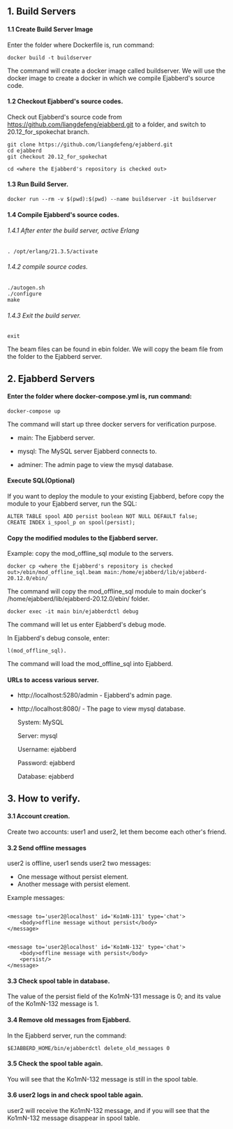## 1. Build Servers

#### 1.1 Create Build Server Image
Enter the folder where Dockerfile is, run command:

```
docker build -t buildserver
```

The command will create a docker image called buildserver. We will use the docker image to create a docker in which we compile Ejabberd's source code.


#### 1.2 Checkout Ejabberd's source codes.

Check out Ejabberd's source code from https://github.com/liangdefeng/ejabberd.git to a folder, and switch to 20.12_for_spokechat branch. 

```
git clone https://github.com/liangdefeng/ejabberd.git
cd ejabberd
git checkout 20.12_for_spokechat

cd <where the Ejabberd's repository is checked out>
```

#### 1.3 Run Build Server.

```
docker run --rm -v $(pwd):$(pwd) --name buildserver -it buildserver

```

#### 1.4 Compile Ejabberd's source codes.

###### 1.4.1 After enter the build server, active Erlang

```
. /opt/erlang/21.3.5/activate

```

###### 1.4.2 compile source codes.

```
./autogen.sh
./configure
make

```

###### 1.4.3 Exit the build server.

```
exit
```

The beam files can be found in ebin folder. We will copy the beam file from the folder to the Ejabberd server.


## 2. Ejabberd Servers

#### Enter the folder where docker-compose.yml is, run command:

```
docker-compose up
```

The command will start up three docker servers for verification purpose.

 - main: The Ejabberd server.
 
 - mysql: The MySQL server Ejabberd connects to.
 
 - adminer: The admin page to view the mysql database.
 

#### Execute SQL(Optional)
If you want to deploy the module to your existing Ejabberd, before copy the module to your Ejabberd server, run the SQL:

```
ALTER TABLE spool ADD persist boolean NOT NULL DEFAULT false;
CREATE INDEX i_spool_p on spool(persist);

```

#### Copy the modified modules to the Ejabberd server.

Example: copy the mod_offline_sql module to the servers.

```
docker cp <where the Ejabberd's repository is checked out>/ebin/mod_offline_sql.beam main:/home/ejabberd/lib/ejabberd-20.12.0/ebin/

```
The command will copy the mod_offline_sql module to main docker's /home/ejabberd/lib/ejabberd-20.12.0/ebin/ folder.

```
docker exec -it main bin/ejabberdctl debug

```

The command will let us enter Ejabberd's debug mode.

In Ejabberd's debug console, enter:

```
l(mod_offline_sql).
```

The command will load the mod_offline_sql into Ejabberd.

#### URLs to access various server.

 - http://localhost:5280/admin - Ejabberd's admin page.
 	
 	
 - http://localhost:8080/ - The page to view mysql database.
 
 	System: MySQL
 	
 	Server: mysql
 	
 	Username: ejabberd
 	
 	Password: ejabberd
 	
 	Database: ejabberd

## 3. How to verify.

#### 3.1 Account creation.
Create two accounts: user1 and user2, let them become each other's friend.

#### 3.2 Send offline messages
user2 is offline, user1 sends user2 two messages:
 - One message without persist element.
 - Another message with persist element.
 
Example messages:

```

<message to='user2@localhost' id='Ko1mN-131' type='chat'>
	<body>offline message without persist</body>
</message>


<message to='user2@localhost' id='Ko1mN-132' type='chat'>
	<body>offline message with persist</body>
	<persist/>
</message>

```

#### 3.3 Check spool table in database.

 
The value of the persist field of the Ko1mN-131 message is 0; and its value of the Ko1mN-132 message is 1.


#### 3.4 Remove old messages from Ejabberd.

In the Ejabberd server, run the command:

```
$EJABBERD_HOME/bin/ejabberdctl delete_old_messages 0 
```

#### 3.5 Check the spool table again.

You will see that the Ko1mN-132 message is still in the spool table.

#### 3.6 user2 logs in and check spool table again.

user2 will receive the Ko1mN-132 message, and if you will see that the Ko1mN-132 message disappear in spool table.  

